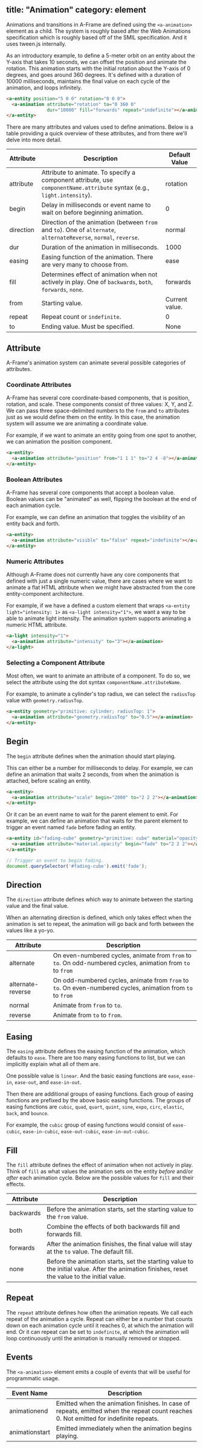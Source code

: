title: "Animation"
category: element
---

Animations and transitions in A-Frame are defined using the ```<a-animation>```
element as a child. The system is roughly based after the Web Animations
specification which is roughly based off of the SMIL specification. And it
uses tween.js internally.

As an introductory example, to define a 5-meter orbit on an entity about the
Y-axis that takes 10 seconds, we can offset the position and animate the
rotation. This animation starts with the initial rotation about the Y-axis of 0
degrees, and goes around 360 degrees. It's defined with a duration of 10000
milliseconds, maintains the final value on each cycle of the animation, and
loops infinitely.

```html
<a-entity position="5 0 0" rotation="0 0 0">
  <a-animation attribute="rotation" to="0 360 0"
               dur="10000" fill="forwards" repeat="indefinite"></a-animation>
</a-entity>
```

There are many attributes and values used to define animations. Below is a
table providing a quick overview of these attributes, and from there we'll
delve into more detail.

| Attribute   | Description                                                                                                             | Default Value  |
|-------------|-------------------------------------------------------------------------------------------------------------------------|----------------|
| attribute   | Attribute to animate. To specify a component attribute, use `componentName.attribute` syntax (e.g., `light.intensity`). | rotation       |
| begin       | Delay in milliseconds or event name to wait on before beginning animation.                                              | 0              |
| direction   | Direction of the animation (between `from` and `to`). One of `alternate`, `alternateReverse`, `normal`, `reverse`.      | normal         |
| dur         | Duration of the animation in milliseconds.                                                                              | 1000           |
| easing      | Easing function of the animation. There are very many to choose from.                                                   | ease           |
| fill        | Determines effect of animation when not actively in play. One of `backwards`, `both`, `forwards`, `none`.               | forwards       |
| from        | Starting value.                                                                                                         | Current value. |
| repeat      | Repeat count or `indefinite`.                                                                                           | 0              |
| to          | Ending value. Must be specified.                                                                                        | None           |

## Attribute

A-Frame's animation system can animate several possible categories of
attributes.

### Coordinate Attributes

A-Frame has several core coordinate-based components, that is position,
rotation, and scale. These components consist of three values: X, Y, and Z.  We
can pass three space-delimited numbers to the `from` and `to` attributes just
as we would define them on the entity. In this case, the animation system will
assume we are animating a coordinate value.

For example, if we want to animate an entity going from one spot to another, we
can animation the position component.

```html
<a-entity>
  <a-animation attribute="position" from="1 1 1" to="2 4 -8"></a-animation>
</a-entity>
```

### Boolean Attributes

A-Frame has several core components that accept a boolean value. Boolean values
can be "animated" as well, flipping the boolean at the end of each animation
cycle.

For example, we can define an animation that toggles the visibility of an
entity back and forth.

```html
<a-entity>
  <a-animation attribute="visible" to="false" repeat="indefinite"></a-animation>
</a-entity>
```

### Numeric Attributes

Although A-Frame does not currently have any core components that defined with
just a single numeric value, there are cases where we want to animate a flat
HTML attribute when we might have abstracted from the core entity-component
architecture.

For example, if we have a defined a custom element that wraps ```<a-entity
light="intensity: 1>``` as ```<a-light intensity="1">```, we want a way to be
able to animate light intensity. The animation system supports animating a numeric HTML
attribute.

```html
<a-light intensity="1">
  <a-animation attribute="intensity" to="3"></a-animation>
</a-light>
```

### Selecting a Component Attribute

Most often, we want to animate an attribute of a component. To do so, we select
the attribute using the dot syntax `componentName.attributeName`.

For example, to animate a cylinder's top radius, we can select the `radiusTop` value
with `geometry.radiusTop`.

```html
<a-entity geometry="primitive: cylinder; radiusTop: 1">
  <a-animation attribute="geometry.radiusTop" to="0.5"></a-animation>
</a-entity>
```

## Begin

The `begin` attribute defines when the animation should start playing.

This can either be a number for milliseconds to delay. For example, we can
define an animation that waits 2 seconds, from when the animation is attached,
before scaling an entity.

```html
<a-entity>
  <a-animation attribute="scale" begin="2000" to="2 2 2"></a-animation>
</a-entity>
```

Or it can be an event name to wait for the parent element to emit. For example, we
can define an animation that waits for the parent element to trigger an event
named `fade` before fading an entity.

```html
<a-entity id="fading-cube" geometry="primitive: cube" material="opacity: 1">
  <a-animation attribute="material.opacity" begin="fade" to="2 2 2"></a-animation>
</a-entity>
```

```js
// Trigger an event to begin fading.
document.querySelector('#fading-cube').emit('fade');
```

## Direction

The `direction` attribute defines which way to animate between the starting
value and the final value.

When an alternating direction is defined, which only takes effect when the
animation is set to repeat, the animation will go back and forth between the
values like a yo-yo.

| Attribute         | Description                                                                                                 |
|-------------------|--------------------------------------------------------------------------------------------------------------
| alternate         | On even-numbered cycles, animate from `from` to `to`. On odd-numbered cycles, animation from `to` to `from` |
| alternate-reverse | On odd-numbered cycles, animate from `from` to `to`. On even-numbered cycles, animation from `to` to `from` |
| normal            | Animate from `from` to `to`.                                                                                |
| reverse           | Animate from `to` to `from`.                                                                                |

## Easing

The `easing` attribute defines the easing function of the animation, which
defaults to `ease`. There are too many easing functions to list, but we can
implicitly explain what all of them are.

One possible value is `linear`. And the basic easing functions are `ease`,
`ease-in`, `ease-out`, and `ease-in-out`.

Then there are additional groups of easing functions. Each group of easing
functions are prefixed by the above basic easing functions. The groups of
easing functions are `cubic`, `quad`, `quart`, `quint`, `sine`, `expo`, `circ`,
`elastic`, `back`, and `bounce`.

For example, the `cubic` group of easing functions would consist of
`ease-cubic`, `ease-in-cubic`, `ease-out-cubic`, `ease-in-out-cubic`.

## Fill

The `fill` attribute defines the effect of animation when not actively in play.
Think of `fill` as what values the animation sets on the entity *before* and/or
*after* each animation cycle. Below are the possible values for `fill` and
their effects.

| Attribute | Description                                                                                                                                   |
|-----------|------------------------------------------------------------------------------------------------------------------------------------------------
| backwards | Before the animation starts, set the starting value to the `from` value.                                                                      |
| both      | Combine the effects of both backwards fill and forwards fill.                                                                                 |
| forwards  | After the animation finishes, the final value will stay at the `to` value. The default fill.                                                  |
| none      | Before the animation starts, set the starting value to the initial value. After the animation finishes, reset the value to the initial value. |

## Repeat

The `repeat` attribute defines how often the animation repeats. We call each
repeat of the animation a cycle. Repeat can either be a number that counts down
on each animation cycle until it reaches 0, at which the animation will end. Or
it can repeat can be set to `indefinite`, at which the animation will loop
continuously until the animation is manually removed or stopped.

## Events

The `<a-animation>` element emits a couple of events that will be useful for
programmatic usage.

| Event Name     | Description                                                                                                                           |
|----------------|---------------------------------------------------------------------------------------------------------------------------------------|
| animationend   | Emitted when the animation finishes. In case of repeats, emitted when the repeat count reaches 0. Not emitted for indefinite repeats. |
| animationstart | Emitted immediately when the animation begins playing.                                                                                |
